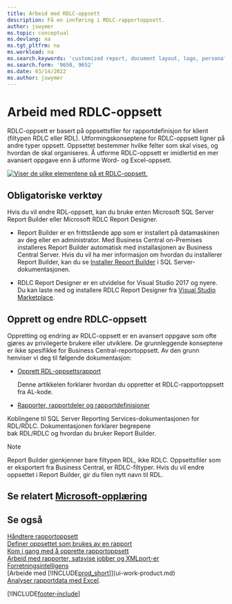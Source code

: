 ```yaml
---
title: Arbeid med RDLC-oppsett
description: Få en innføring i RDLC-rapportoppsett.
author: jswymer
ms.topic: conceptual
ms.devlang: na
ms.tgt_pltfrm: na
ms.workload: na
ms.search.keywords: 'customized report, document layout, logo, personalize'
ms.search.form: '9650, 9652'
ms.date: 03/14/2022
ms.author: jswymer
---
```

# <a name="working-with-rdlc-layouts" />Arbeid med RDLC-oppsett

RDLC-oppsett er basert på oppsettsfiler for rapportdefinisjon for klient (filtypen RDLC eller RDL). Utformingskonseptene for RDLC-oppsett ligner på andre typer oppsett. Oppsettet bestemmer hvilke felter som skal vises, og hvordan de skal organiseres. Å utforme RDLC-oppsett er imidlertid en mer avansert oppgave enn å utforme Word- og Excel-oppsett.

[![Viser de ulike elementene på et RDLC-oppsett.](media/rdlc-layout.png)](media/rdlc-layout.png#lightbox)

## <a name="required-tools" />Obligatoriske verktøy

Hvis du vil endre RDL-oppsett, kan du bruke enten Microsoft SQL Server Report Builder eller Microsoft RDLC Report Designer.

- Report Builder er en frittstående app som er installert på datamaskinen av deg eller en administrator. Med Business Central on-Premises installeres Report Builder automatisk med installasjonen av Business Central Server. Hvis du vil ha mer informasjon om hvordan du installerer Report Builder, kan du se [Installer Report Builder](/sql/reporting-services/install-windows/install-report-builder) i SQL Server-dokumentasjonen.

- RDLC Report Designer er en utvidelse for Visual Studio 2017 og nyere. Du kan laste ned og installere RDLC Report Designer fra [Visual Studio Marketplace](https://marketplace.visualstudio.com/items?itemName=ProBITools.MicrosoftRdlcReportDesignerforVisualStudio-18001).

## <a name="create-and-modify-rdlc-layouts" />Opprett og endre RDLC-oppsett

Oppretting og endring av RDLC-oppsett er en avansert oppgave som ofte gjøres av privilegerte brukere eller utviklere. De grunnleggende konseptene er ikke spesifikke for Business Central-reportoppsett. Av den grunn henviser vi deg til følgende dokumentasjon:

- [Opprett RDL-oppsettsrapport](/dynamics365/business-central/dev-itpro/developer/devenv-howto-rdl-report-layout)

    Denne artikkelen forklarer hvordan du oppretter et RDLC-rapportoppsett fra AL-kode.

- [Rapporter, rapportdeler og rapportdefinisjoner ](/sql/reporting-services/report-design/reports-report-parts-and-report-definitions-report-builder-and-ssrs?)

 Koblingene til SQL Server Reporting Services-dokumentasjonen for RDL/RDLC. Dokumentasjonen forklarer begrepene  
bak RDL/RDLC og hvordan du bruker Report Builder.

> [!NOTE]
> Report Builder gjenkjenner bare filtypen RDL, ikke RDLC. Oppsettsfiler som er eksportert fra Business Central, er RDLC-filtyper. Hvis du vil endre oppsettet i Report Builder, gir du filen nytt navn til RDL.

## <a name="see-related-microsoft-trainingtrainingmoduleschange-documents-dynamics--business-centralindex" />Se relatert [Microsoft-opplæring](/training/modules/change-documents-dynamics-365-business-central/index)

## <a name="see-also" />Se også

[Håndtere rapportoppsett](ui-manage-report-layouts.md)  
[Definer oppsettet som brukes av en rapport](ui-set-report-layout.md)  
[Kom i gang med å opprette rapportoppsett](ui-get-started-layouts.md)  
[Arbeid med rapporter, satsvise jobber og XMLport-er](ui-work-report.md)  
[Forretningsintelligens](bi.md)  
[Arbeide med [!INCLUDE[prod_short](includes/prod_short.md)]](ui-work-product.md)  
[Analyser rapportdata med Excel](report-analyze-excel.md).

[!INCLUDE[footer-include](includes/footer-banner.md)]
